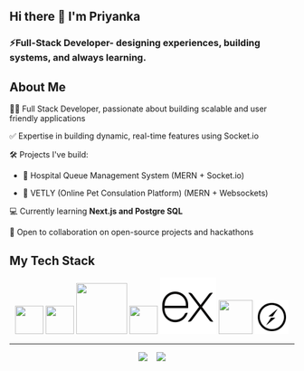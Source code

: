 
## Hi there 👋 I'm Priyanka

### ⚡Full-Stack Developer- designing experiences, building systems, and always learning.

## About Me
🧑‍💻 Full Stack Developer, passionate about building scalable and user friendly applications

✅ Expertise in building dynamic, real-time features using Socket.io

🛠️ Projects I've build:

- 🏥 Hospital Queue Management System (MERN + Socket.io)
  
- 🐾 VETLY (Online Pet Consulation Platform) (MERN + Websockets)

💻 Currently learning **Next.js and Postgre SQL**

🤝 Open to collaboration on open-source projects and hackathons  

## My Tech Stack
<p align="center">
  
  <img src="https://cdn.jsdelivr.net/gh/devicons/devicon@latest/icons/javascript/javascript-original.svg" width="50" height="50" />       
  <img src="https://cdn.jsdelivr.net/gh/devicons/devicon@latest/icons/react/react-original.svg" width="50" height="50" />
  <img src="https://cdn.jsdelivr.net/gh/devicons/devicon@latest/icons/tailwindcss/tailwindcss-original-wordmark.svg" width="90" height="90" />
  <img src="https://cdn.jsdelivr.net/gh/devicons/devicon@latest/icons/nodejs/nodejs-original.svg" width="50" height="50" />
  <img src="https://raw.githubusercontent.com/PriyankaSaxena2709/PriyankaSaxena2709/refs/heads/main/icons8-express-js%20(1).svg?raw=true" /> 
  <img src="https://cdn.jsdelivr.net/gh/devicons/devicon@latest/icons/mongodb/mongodb-plain-wordmark.svg" width="60" height="60" />
  <img src="https://raw.githubusercontent.com/PriyankaSaxena2709/PriyankaSaxena2709/refs/heads/main/socket-io-svgrepo-com.svg?raw=true" width="60" height="60" />
</p>

---
<p align="center">
  <img src="https://github-readme-stats.vercel.app/api/top-langs/?username=PriyankaSaxena2709&layout=compact&theme=default" width="350"/> &nbsp;&nbsp;
  
  <img src="https://github-readme-stats.vercel.app/api?username=PriyankaSaxena2709&hide=contribs,prs" width="350" />
</p>


          

          

